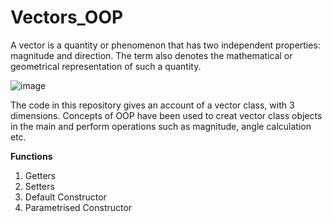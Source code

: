 # Vectors_OOP

A vector is a quantity or phenomenon that has two independent properties: magnitude and direction. The term also denotes the mathematical or geometrical representation of such a quantity.

![image](https://user-images.githubusercontent.com/76726810/172097096-56828214-39ce-4499-828d-2f15c16ef0aa.png)

The code in this repository gives an account of a vector class, with 3 dimensions.
Concepts of OOP have been used to creat vector class objects in the main and perform operations such as magnitude, angle calculation etc.

**Functions**
1. Getters
2. Setters
3. Default Constructor
4. Parametrised Constructor
